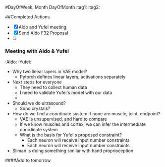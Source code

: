 #DayOfWeek, Month DayOfMonth
:tag1: :tag2:

##Completed Actions
- [X] Aldo and Yufei meeting
- [X] Send Aldo F32 Proposal
- [ ]

### Meeting with Aldo & Yufei
:Aldo: :Yufei: 

- Why two linear layers in VAE model?
  - Pytorch defines linear layers, activations separately 
- Next steps for everyone
  - They need to collect human data
  - I need to validate Yufei's model with our data
  - 
- Should we do ultrasound?
  - Sono crystals?
- How do we find a coordinate system if none are muscle, joint, endpoint?
  - VAE is unsupervised, and hard to compare
  - If we know muscles and cortex, we can infer the intermediate coordinate system
  - What is the basis for Yufei's proposed constraint?
    - Each neuron will receive input number constraints
    - Each neuron will receive input number constraints 
- Sliman is doing something similar with hand proprioception


####Add to tomorrow

